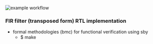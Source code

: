 ![example workflow](https://github.com/npatsiatzis/fir/actions/workflows/formal.yml/badge.svg)

### FIR filter (transposed form) RTL implementation


- formal methodologies (bmc) for functional verification using sby
    - $ make

